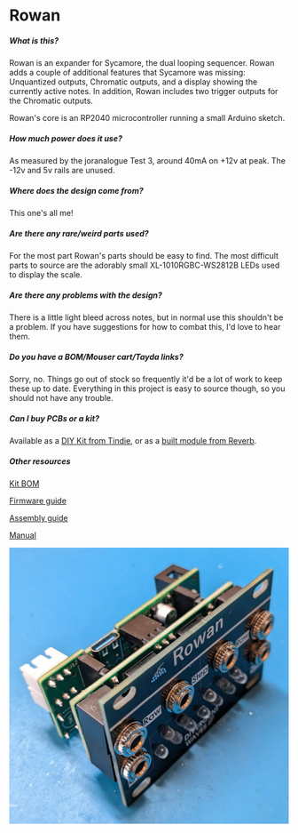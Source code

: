 # Rowan

##### What is this?

Rowan is an expander for Sycamore, the dual looping sequencer. Rowan adds a couple of additional features that Sycamore was missing: Unquantized outputs, Chromatic outputs, and a display showing the currently active notes. In addition, Rowan includes two trigger outputs for the Chromatic outputs.

Rowan's core is an RP2040 microcontroller running a small Arduino sketch.

##### How much power does it use?

As measured by the joranalogue Test 3, around 40mA on +12v at peak. The -12v and 5v rails are unused.

##### Where does the design come from?

This one's all me!

##### Are there any rare/weird parts used?

For the most part Rowan's parts should be easy to find. The most difficult parts to source are the adorably small XL-1010RGBC-WS2812B LEDs used to display the scale.

##### Are there any problems with the design?

There is a little light bleed across notes, but in normal use this shouldn't be a problem. If you have suggestions for how to combat this, I'd love to hear them.

##### Do you have a BOM/Mouser cart/Tayda links?

Sorry, no. Things go out of stock so frequently it'd be a lot of work to keep these up to date. Everything in this project is easy to source though, so you should not have any trouble.

##### Can I buy PCBs or a kit?

Available as a [DIY Kit from Tindie](https://www.tindie.com/products/divergentwaves/rowan/), or as a [built module from Reverb](https://reverb.com/uk/item/86800780-divergent-waves-rowan).

<!-- Available as a [DIY Kit from Tindie]([DrumFiend from Divergent Waves on Tindie](https://www.tindie.com/products/divergentwaves/sycamore-dual-looping-eurorack-sequencer/)), or as a [built module from Reverb]([Divergent Waves - Sycamore | Reverb UK](https://reverb.com/uk/item/80138906-divergent-waves-sycamore)).-->

##### Other resources

[Kit BOM](BOM.md)

[Firmware guide](FIRMWARE.md)

[Assembly guide](ASSEMBLY.md)

[Manual](MANUAL.md)

![rowan-panel](images/panel.png)

